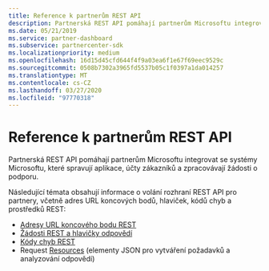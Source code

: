 ```yaml
---
title: Reference k partnerům REST API
description: Partnerská REST API pomáhají partnerům Microsoftu integrovat se systémy Microsoftu, které spravují aplikace, účty zákazníků a zpracovávají žádosti o podporu.
ms.date: 05/21/2019
ms.service: partner-dashboard
ms.subservice: partnercenter-sdk
ms.localizationpriority: medium
ms.openlocfilehash: 16d15d45cfd644f4f9a03ea6f1e67f69eec9529c
ms.sourcegitcommit: 0508b7302a3965fd5537b05c1f0397a1da014257
ms.translationtype: MT
ms.contentlocale: cs-CZ
ms.lasthandoff: 03/27/2020
ms.locfileid: "97770318"
---
```

# <a name="partner-rest-api-reference"></a>Reference k partnerům REST API

Partnerská REST API pomáhají partnerům Microsoftu integrovat se systémy Microsoftu, které spravují aplikace, účty zákazníků a zpracovávají žádosti o podporu.

Následující témata obsahují informace o volání rozhraní REST API pro partnery, včetně adres URL koncových bodů, hlaviček, kódů chyb a prostředků REST:

* [Adresy URL koncového bodu REST](rest-urls.md)
* [Žádosti REST a hlavičky odpovědí](headers.md)
* [Kódy chyb REST](error-codes.md)
* Request [Resources](rest-resources.md) (elementy JSON pro vytváření požadavků a analyzování odpovědí)